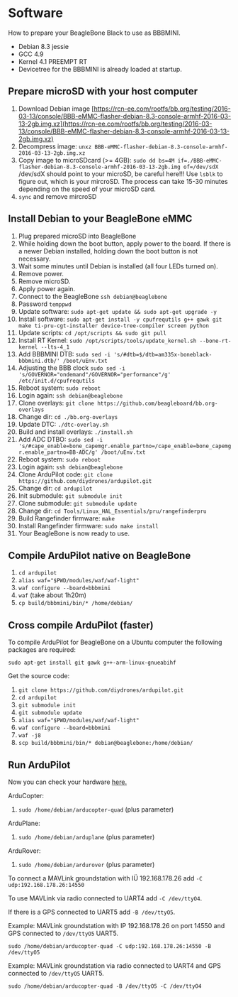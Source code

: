 # Software

How to prepare your BeagleBone Black to use as BBBMINI.

* Debian 8.3 jessie
* GCC 4.9
* Kernel 4.1 PREEMPT RT
* Devicetree for the BBBMINI is already loaded at startup.

## Prepare microSD with your host computer
1. Download Debian image [https://rcn-ee.com/rootfs/bb.org/testing/2016-03-13/console/BBB-eMMC-flasher-debian-8.3-console-armhf-2016-03-13-2gb.img.xz](https://rcn-ee.com/rootfs/bb.org/testing/2016-03-13/console/BBB-eMMC-flasher-debian-8.3-console-armhf-2016-03-13-2gb.img.xz)
2. Decompress image: `unxz BBB-eMMC-flasher-debian-8.3-console-armhf-2016-03-13-2gb.img.xz`
3. Copy image to microSDcard (>= 4GB): `sudo dd bs=4M if=./BBB-eMMC-flasher-debian-8.3-console-armhf-2016-03-13-2gb.img of=/dev/sdX` /dev/sdX should point to your microSD, be careful here!!! Use `lsblk` to figure out, which is your mircroSD.
The process can take 15-30 minutes depending on the speed of your microSD card.
4. `sync` and remove mircroSD 

## Install Debian to your BeagleBone eMMC
1. Plug prepared microSD into BeagleBone
2. While holding down the boot button, apply power to the board. If there is a newer Debian installed, holding down the boot button is not necessary.
3. Wait some minutes until Debian is installed (all four LEDs turned on).
4. Remove power.
5. Remove microSD.
6. Apply power again.
7. Connect to the BeagleBone `ssh debian@beaglebone`
8. Password `temppwd`
9. Update software: `sudo apt-get update && sudo apt-get upgrade -y`
10. Install software: `sudo apt-get install -y cpufrequtils g++ gawk git make ti-pru-cgt-installer device-tree-compiler screen python`
11. Update scripts: `cd /opt/scripts && sudo git pull`
12. Install RT Kernel: `sudo /opt/scripts/tools/update_kernel.sh --bone-rt-kernel --lts-4_1`
13. Add BBBMINI DTB: `sudo sed -i 's/#dtb=$/dtb=am335x-boneblack-bbbmini.dtb/' /boot/uEnv.txt`
14. Adjusting the BBB clock `sudo sed -i 's/GOVERNOR="ondemand"/GOVERNOR="performance"/g' /etc/init.d/cpufrequtils`
15. Reboot system: `sudo reboot`
16. Login again: `ssh debian@beaglebone`
17. Clone overlays: `git clone https://github.com/beagleboard/bb.org-overlays`
18. Change dir: `cd ./bb.org-overlays`
19. Update DTC: `./dtc-overlay.sh`
20. Build and install overlays: `./install.sh`
21. Add ADC DTBO: `sudo sed -i 's/#cape_enable=bone_capemgr.enable_partno=/cape_enable=bone_capemgr.enable_partno=BB-ADC/g' /boot/uEnv.txt`
22. Reboot system: `sudo reboot`
23. Login again: `ssh debian@beaglebone`
24. Clone ArduPilot code: `git clone https://github.com/diydrones/ardupilot.git`
25. Change dir: `cd ardupilot`
26. Init submodule: `git submodule init`
27. Clone submodule: `git submodule update`
28. Change dir: `cd Tools/Linux_HAL_Essentials/pru/rangefinderpru`
29. Build Rangefinder firmware: `make`
30. Install Rangefinder firmware: `sudo make install`
31. Your BeagleBone is now ready to use.

## Compile ArduPilot native on BeagleBone
1. `cd ardupilot`
2. `alias waf="$PWD/modules/waf/waf-light"`
3. `waf configure --board=bbbmini`
4. `waf` (take about 1h20m)
5. `cp build/bbbmini/bin/* /home/debian/`

## Cross compile ArduPilot (faster)

To compile ArduPilot for BeagleBone on a Ubuntu computer the following packages are required:

`sudo apt-get install git gawk g++-arm-linux-gnueabihf`

Get the source code:

1. `git clone https://github.com/diydrones/ardupilot.git`
2. `cd ardupilot`
3. `git submodule init`
4. `git submodule update`
5. `alias waf="$PWD/modules/waf/waf-light"`
6. `waf configure --board=bbbmini`
7. `waf -j8`
8. `scp build/bbbmini/bin/* debian@beaglebone:/home/debian/`

## Run ArduPilot
Now you can check your hardware [here.](../checkhardware/checkhardware.md)

ArduCopter:

1. `sudo /home/debian/arducopter-quad` (plus parameter) 

ArduPlane:

1. `sudo /home/debian/arduplane` (plus parameter) 

ArduRover:

1. `sudo /home/debian/ardurover` (plus parameter) 

To connect a MAVLink groundstation with IÜ 192.168.178.26 add `-C udp:192.168.178.26:14550`

To use MAVLink via radio connected to UART4 add `-C /dev/ttyO4`. 

If there is a GPS connected to UART5 add `-B /dev/ttyO5`. 

Example: MAVLink groundstation with IP 192.168.178.26 on port 14550 and GPS connected to `/dev/ttyO5` UART5.

`sudo /home/debian/arducopter-quad -C udp:192.168.178.26:14550 -B /dev/ttyO5`

Example: MAVLink groundstation via radio connected to UART4 and GPS connected to `/dev/ttyO5` UART5.

`sudo /home/debian/arducopter-quad -B /dev/ttyO5 -C /dev/ttyO4`
